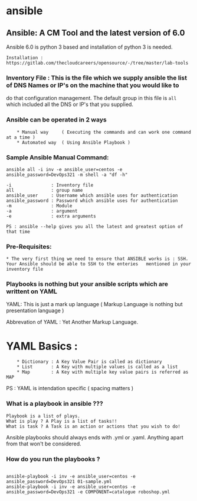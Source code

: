 # ansible

## Ansible: A CM Tool and the latest version of 6.0

Ansible 6.0 is python 3 based and installation of python 3 is needed.
```
Installation : https://gitlab.com/thecloudcareers/opensource/-/tree/master/lab-tools 
```


### Inventory File : This is the file which we supply ansible the list of DNS Names or IP's on the machine that you would like to
do that configuration management. The default group in this file is `all` which included all the DNS or IP's that you supplied.


### Ansible can be operated in 2 ways
```
    * Manual way     ( Executing the commands and can work one command at a time )
    * Automated way  ( Using Ansible Playbook )
```

### Sample Ansible Manual Command:

```
ansible all -i inv -e ansible_user=centos -e ansible_password=DevOps321 -m shell -a "df -h"

-i               : Inventory file 
all              : group name 
ansible_user     : Username which ansible uses for authentication 
ansible_password : Password which ansible uses for authentication 
-m               : Module 
-a               : argument
-e               : extra arguments

PS : ansible --help gives you all the latest and greatest option of that time

```


### Pre-Requisites:
    * The very first thing we need to ensure that ANSIBLE works is : SSH. Your Ansible should be able to SSH to the enteries   mentioned in your inventory file

### Playbooks is nothing but your ansible scripts which are writtent on YAML

YAML: This is just a mark up language ( Markup Language is nothing but presentation language )

Abbrevation of YAML : Yet Another Markup Language.


# YAML Basics :
```
    * Dictionary : A Key Value Pair is called as dictionary 
    * List       : A Key with multiple values is called as a list 
    * Map        : A Key with multiple key value pairs is referred as MAP
```

PS : YAML is intendation specific ( spacing matters )


### What is a playbook in ansible ???

```
Playbook is a list of plays.
What is play ? A Play is a list of tasks!!
What is task ? A Task is an action or actions that you wish to do!

```

Ansible playbooks should always ends with .yml or .yaml. Anything apart from that won't be considered.

### How do you run the playbooks ?

```

ansible-playbook -i inv -e ansible_user=centos -e ansible_password=DevOps321 01-sample.yml
ansible-playbook -i inv -e ansible_user=centos -e ansible_password=DevOps321 -e COMPONENT=catalogue roboshop.yml

``` 

